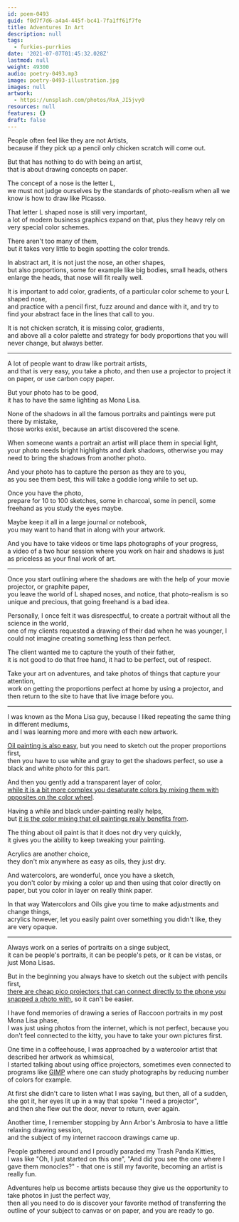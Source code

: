 ```yaml
---
id: poem-0493
guid: f0d7f7d6-a4a4-445f-bc41-7fa1ff61f7fe
title: Adventures In Art
description: null
tags:
  - furkies-purrkies
date: '2021-07-07T01:45:32.028Z'
lastmod: null
weight: 49300
audio: poetry-0493.mp3
image: poetry-0493-illustration.jpg
images: null
artwork:
  - https://unsplash.com/photos/RxA_JI5jvy0
resources: null
features: {}
draft: false
---
```


People often feel like they are not Artists,\
because if they pick up a pencil only chicken scratch will come out.

But that has nothing to do with being an artist,\
that is about drawing concepts on paper.

The concept of a nose is the letter L,\
we must not judge ourselves by the standards of photo-realism when all we know is how to draw like Picasso.

That letter L shaped nose is still very important,\
a lot of modern business graphics expand on that, plus they heavy rely on very special color schemes.

There aren't too many of them,\
but it takes very little to begin spotting the color trends.

In abstract art, it is not just the nose, an other shapes,\
but also proportions, some for example like big bodies, small heads, others enlarge the heads, that nose will fit really well.

It is important to add color, gradients, of a particular color scheme to your L shaped nose,\
and practice with a pencil first, fuzz around and dance with it, and try to find your abstract face in the lines that call to you.

It is not chicken scratch, it is missing color, gradients,\
and above all a color palette and strategy for body proportions that you will never change, but always better.

---

A lot of people want to draw like portrait artists,\
and that is very easy, you take a photo, and then use a projector to project it on paper, or use carbon copy paper.

But your photo has to be good,\
it has to have the same lighting as Mona Lisa.

None of the shadows in all the famous portraits and paintings were put there by mistake,\
those works exist, because an artist discovered the scene.

When someone wants a portrait an artist will place them in special light,\
your photo needs bright highlights and dark shadows, otherwise you may need to bring the shadows from another photo.

And your photo has to capture the person as they are to you,\
as you see them best, this will take a goddie long while to set up.

Once you have the photo,\
prepare for 10 to 100 sketches, some in charcoal, some in pencil, some freehand as you study the eyes maybe.

Maybe keep it all in a large journal or notebook,\
you may want to hand that in along with your artwork.

And you have to take videos or time laps photographs of your progress,\
a video of a two hour session where you work on hair and shadows is just as priceless as your final work of art.

---

Once you start outlining where the shadows are with the help of your movie projector, or graphite paper,\
you leave the world of L shaped noses, and notice, that photo-realism is so unique and precious, that going freehand is a bad idea.

Personally, I once felt it was disrespectful, to create a portrait without all the science in the world,\
one of my clients requested a drawing of their dad when he was younger, I could not imagine creating something less than perfect.

The client wanted me to capture the youth of their father,\
it is not good to do that free hand, it had to be perfect, out of respect.

Take your art on adventures, and take photos of things that capture your attention,\
work on getting the proportions perfect at home by using a projector, and then return to the site to have that live image before you.

---

I was known as the Mona Lisa guy, because I liked repeating the same thing in different mediums,\
and I was learning more and more with each new artwork.

[Oil painting is also easy](https://www.youtube.com/watch?v=NK4Uo5QvH6M), but you need to sketch out the proper proportions first,\
then you have to use white and gray to get the shadows perfect, so use a black and white photo for this part.

And then you gently add a transparent layer of color,\
[while it is a bit more complex you desaturate colors by mixing them with opposites on the color wheel](https://www.youtube.com/watch?v=xQYcG4Km1-k).

Having a while and black under-painting really helps,\
but [it is the color mixing that oil paintings really benefits from](https://www.youtube.com/watch?v=TNB3XY67Q-I).

The thing about oil paint is that it does not dry very quickly,\
it gives you the ability to keep tweaking your painting.

Acrylics are another choice,\
they don't mix anywhere as easy as oils, they just dry.

And watercolors, are wonderful, once you have a sketch,\
you don't color by mixing a color up and then using that color directly on paper, but you color in layer on really think paper.

In that way Watercolors and Oils give you time to make adjustments and change things,\
acrylics however, let you easily paint over something you didn't like, they are very opaque.

---

Always work on a series of portraits on a singe subject,\
it can be people's portraits, it can be people's pets, or it can be vistas, or just Mona Lisas.

But in the beginning you always have to sketch out the subject with pencils first,\
[there are cheap pico projectors that can connect directly to the phone you snapped a photo with](https://www.amazon.com/s/ref=nb_sb_noss?url=search-alias%3Daps\&field-keywords=pico+mini+projector), so it can't be easier.

I have fond memories of drawing a series of Raccoon portraits in my post Mona Lisa phase,\
I was just using photos from the internet, which is not perfect, because you don't feel connected to the kitty, you have to take your own pictures first.

One time in a coffeehouse, I was approached by a watercolor artist that described her artwork as whimsical,\
I started talking about using office projectors, sometimes even connected to programs like [GIMP](https://www.youtube.com/watch?v=kq0mA1ZSvmE) where one can study photographs by reducing number of colors for example.

At first she didn't care to listen what I was saying, but then, all of a sudden, she got it, her eyes lit up in a way that spoke "I need a projector",\
and then she flew out the door, never to return, ever again.

Another time, I remember stopping by Ann Arbor's Ambrosia to have a little relaxing drawing session,\
and the subject of my internet raccoon drawings came up.

People gathered around and I proudly paraded my Trash Panda Kitties,\
I was like "Oh, I just started on this one", "And did you see the one where I gave them monocles?" - that one is still my favorite, becoming an artist is really fun.

Adventures help us become artists because they give us the opportunity to take photos in just the perfect way,\
then all you need to do is discover your favorite method of transferring the outline of your subject to canvas or on paper, and you are ready to go.
